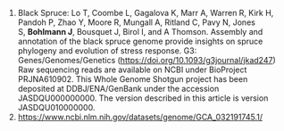 1. Black Spruce:
Lo T, Coombe L, Gagalova K, Marr A, Warren R, Kirk H, Pandoh P, Zhao Y, Moore R, Mungall A, Ritland C, Pavy N, Jones S, **Bohlmann J**, Bousquet J, Birol I, and A Thomson. Assembly and annotation of the black spruce genome provide insights on spruce phylogeny and evolution of stress response. G3: Genes/Genomes/Genetics (https://doi.org/10.1093/g3journal/jkad247) 
		Raw sequencing reads are available on NCBI under BioProject PRJNA610902. This Whole Genome Shotgun project has been deposited at DDBJ/ENA/GenBank under the accession JASDQU000000000. The version described in this article is version JASDQU010000000. 
1. https://www.ncbi.nlm.nih.gov/datasets/genome/GCA_032191745.1/ 